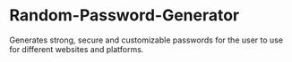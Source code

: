 # Random-Password-Generator
Generates strong, secure and customizable passwords for the  user to use for different websites and platforms.
